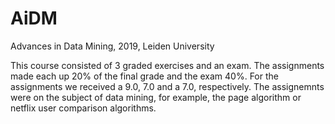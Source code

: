 # AiDM
Advances in Data Mining, 2019, Leiden University

This course consisted of 3 graded exercises and an exam. The assignments made each up 20% of the final grade and the exam 40%. For the assignments we received a 9.0, 7.0 and a 7.0, respectively. The assignemnts were on the subject of data mining, for example, the page algorithm or netflix user comparison algorithms. 
